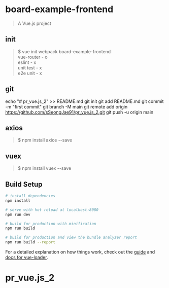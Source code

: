 # board-example-frontend

> A Vue.js project

## init
> $ vue init webpack board-example-frontend<br/>
vue-router - o<br/>
eslint - x<br/>
unit test - x<br/>
e2e unit - x<br/>

## git
echo "# pr_vue.js_2" >> README.md
git init
git add README.md
git commit -m "first commit"
git branch -M main
git remote add origin https://github.com/sSeongJae91/pr_vue.js_2.git
git push -u origin main

## axios
> $ npm install axios --save

## vuex
> $ npm install vuex --save


## Build Setup

``` bash
# install dependencies
npm install

# serve with hot reload at localhost:8080
npm run dev

# build for production with minification
npm run build

# build for production and view the bundle analyzer report
npm run build --report
```

For a detailed explanation on how things work, check out the [guide](http://vuejs-templates.github.io/webpack/) and [docs for vue-loader](http://vuejs.github.io/vue-loader).
# pr_vue.js_2
